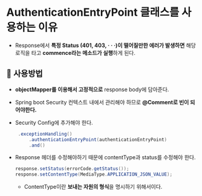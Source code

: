 # AuthenticationEntryPoint 클래스를 사용하는 이유

+ Response에서 **특정 Status (401, 403,  · · ·)이 떨어질만한 에러가 발생하면** 해당 로직을 타고 **commence라는 메소드가 실행**하게 된다.

## 📑 사용방법

+ **objectMapper를 이용해서 고정적으로** response body에 담아준다.

+ Spring boot Security 컨텍스트 내에서 관리해야 하므로 **@Comment로 빈이 되어야한다.**

+ Security Config에 추가해야 한다.

  ```java
   .exceptionHandling()
       .authenticationEntryPoint(authenticationEntryPoint)
       .and()
  ```

+ Response 헤더를 수정해야하기 때문에 contentType과 status를 수정해야 한다.

  ```java
  response.setStatus(errorCode.getStatus());
  response.setContentType(MediaType.APPLICATION_JSON_VALUE);
  ```

  + ContentType이란 **보내는 자원의 형식**을 명시하기 위해서이다.